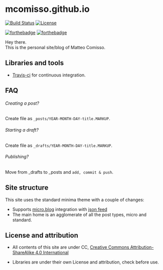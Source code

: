 # mcomisso.github.io
[![Build Status](https://travis-ci.org/mcomisso/mcomisso.github.io.svg?branch=master)](https://travis-ci.org/mcomisso/mcomisso.github.io)
[![License](http://img.shields.io/:license-gpl3-blue.svg)](http://www.gnu.org/licenses/gpl-3.0.html)

[![forthebadge](https://forthebadge.com/images/badges/built-with-love.svg)](https://forthebadge.com)
[![forthebadge](https://forthebadge.com/images/badges/reading-6th-grade-level.svg)](https://forthebadge.com)

Hey there.  
This is the personal site/blog of Matteo Comisso.

## Libraries and tools

- [Travis-ci](https://travis-ci.org "Travis-ci") for continuous integration.

## FAQ

###### Creating a post? 

Create file as `_posts/YEAR-MONTH-DAY-title.MARKUP`.

###### Starting a draft?

Create file as `_drafts/YEAR-MONTH-DAY-title.MARKUP`.

###### Publishing?

Move from _drafts to _posts and `add, commit & push`.

## Site structure

This site uses the standard minima theme with a couple of changes:

- Supports [micro.blog](https://micro.blog) integration with [json feed](./feed.json)
- The main home is an agglomerate of all the post types, micro and standard.

## License and attribution

- All contents of this site are under CC, [Creative Commons Attribution-ShareAlike 4.0 International](http://creativecommons.org/licenses/by-sa/4.0/)

- Libraries are under their own License and attribution, check before use.
